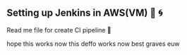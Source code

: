 ## Setting up Jenkins in AWS(VM) :pray: :cyclone:

Read me file for create CI pipeline :monkey:

hope this works now
this deffo works now
best graves euw
